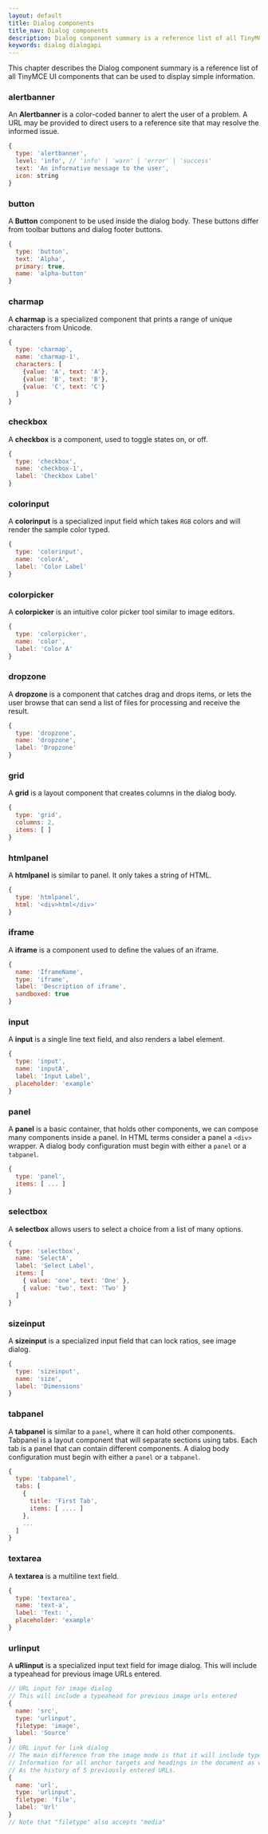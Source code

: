 ```yaml
---
layout: default
title: Dialog components
title_nav: Dialog components
description: Dialog component summary is a reference list of all TinyMCE UI components that can be used to display simple information.
keywords: dialog dialogapi
---
```


This chapter describes the Dialog component summary is a reference list of all TinyMCE UI components that can be used to display simple information.

### alertbanner

An **Alertbanner** is a color-coded banner to alert the user of a problem. A URL may be provided to direct users to a reference site that may resolve the informed issue.

```js
{
  type: 'alertbanner',
  level: 'info', // 'info' | 'warn' | 'error' | 'success'
  text: 'An informative message to the user',
  icon: string
}
```

### button

A **Button** component to be used inside the dialog body. These buttons differ from toolbar buttons and dialog footer buttons.


```js
{
  type: 'button',
  text: 'Alpha',
  primary: true,
  name: 'alpha-button'
}
```

### charmap

A **charmap** is a specialized component that prints a range of unique characters from Unicode.

```js
{
  type: 'charmap',
  name: 'charmap-1',
  characters: [
    {value: 'A', text: 'A'},
    {value: 'B', text: 'B'},
    {value: 'C', text: 'C'}
  ]
}
```

### checkbox

A **checkbox** is a component, used to toggle states on, or off.

```js
{
  type: 'checkbox',
  name: 'checkbox-1',
  label: 'Checkbox Label'
}
```

### colorinput

A **colorinput** is a specialized input field which takes `RGB` colors and will render the sample color typed.

```js
{
  type: 'colorinput',
  name: 'colorA',
  label: 'Color Label'
}
```

### colorpicker

A **colorpicker**  is an intuitive color picker tool similar to image editors.

```js
{
  type: 'colorpicker',
  name: 'color',
  label: 'Color A'
}
```

### dropzone

A **dropzone** is a component that catches drag and drops items, or lets the user browse that can send a list of files for processing and receive the result.

```js
{
  type: 'dropzone',
  name: 'dropzone',
  label: 'Dropzone'
}
```

### grid

A **grid** is a layout component that creates columns in the dialog body.

```js
{
  type: 'grid',
  columns: 2,
  items: [ ]
}
```

### htmlpanel

A **htmlpanel** is similar to panel. It only takes a string of HTML.

```js
{
  type: 'htmlpanel',
  html: '<div>html</div>'
}
```

### iframe

A **iframe** is a component used to define the values of an iframe.

```js
{
  name: 'IframeName',
  type: 'iframe',
  label: 'Description of iframe',
  sandboxed: true
}
```

### input

A **input** is a single line text field, and also renders a label element.

```js
{
  type: 'input',
  name: 'inputA',
  label: 'Input Label',
  placeholder: 'example'
}
```

### panel

A **panel** is a basic container, that holds other components, we can compose many components inside a panel. In HTML terms consider a panel a `<div>` wrapper. A dialog body configuration must begin with either a `panel` or a `tabpanel`.

```js
{
  type: 'panel',
  items: [ ... ]
}
```

### selectbox

A **selectbox** allows users to select a choice from a list of many options.

```js
{
  type: 'selectbox',
  name: 'SelectA',
  label: 'Select Label',
  items: [
    { value: 'one', text: 'One' },
    { value: 'two', text: 'Two' }
  ]
}
```

### sizeinput

A **sizeinput** is a specialized input field that can lock ratios, see image dialog.

```js
{
  type: 'sizeinput',
  name: 'size',
  label: 'Dimensions'
}
```

### tabpanel

A **tabpanel** is similar to a `panel`, where it can hold other components. Tabpanel is a layout component that will separate sections using tabs. Each tab is a panel that can contain different components. A dialog body configuration must begin with either a `panel` or a `tabpanel`.

```js
{
  type: 'tabpanel',
  tabs: [
    {
      title: 'First Tab',
      items: [ .... ]
    },
    ...
  ]
}
```

### textarea

A **textarea** is a multiline text field.

```js
{
  type: 'textarea',
  name: 'text-a',
  label: 'Text: ',
  placeholder: 'example'
}
```

### urlinput

A **uRlinput** is a specialized input text field for image dialog. This will include a typeahead for previous image URLs entered.

```js
// URL input for image dialog
// This will include a typeahead for previous image urls entered
{
  name: 'src',
  type: 'urlinput',
  filetype: 'image',
  label: 'Source'
}
// URL input for link dialog
// The main difference from the image mode is that it will include typeahead
// Information for all anchor targets and headings in the document as well
// As the history of 5 previously entered URLs.
{
  name: 'url',
  type: 'urlinput',
  filetype: 'file',
  label: 'Url'
}
// Note that "filetype" also accepts "media"
```
